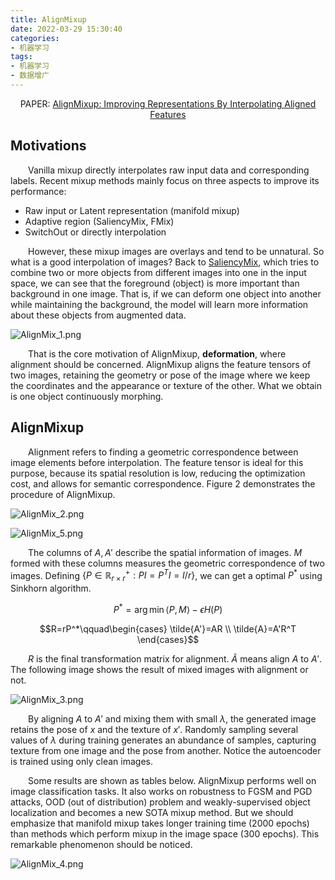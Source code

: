 ```yaml
---
title: AlignMixup
date: 2022-03-29 15:30:40
categories:
- 机器学习
tags:
- 机器学习
- 数据增广
---
```


<center>PAPER: <a href="https://arxiv.org/abs/2103.15375">AlignMixup: Improving Representations By Interpolating Aligned Features</a></center>

## Motivations
&emsp;&emsp;Vanilla mixup directly interpolates raw input data and corresponding labels. Recent mixup methods mainly focus on three aspects to improve its performance:
* Raw input or Latent representation (manifold mixup)
* Adaptive region (SaliencyMix, FMix)
* SwitchOut or directly interpolation

&emsp;&emsp;However, these mixup images are overlays and tend to be unnatural. So what is a good interpolation of images? Back to [SaliencyMix](https://arxiv.org/abs/2006.01791), which tries to combine two or more objects from different images into one in the input space, we can see that the foreground (object) is more important than background in one image. That is, if we can deform one object into another while maintaining the background, the model will learn more information about these objects from augmented data.

![AlignMix_1.png](https://s2.loli.net/2022/04/03/dqgGcvzuA4xDZkL.png)

&emsp;&emsp;That is the core motivation of AlignMixup, **deformation**, where alignment should be concerned. AlignMixup aligns the feature tensors of two images, retaining the geometry or pose of the image where we keep the coordinates and the appearance or texture of the other. What we obtain is one object continuously morphing.

## AlignMixup
&emsp;&emsp;Alignment refers to finding a geometric correspondence between image elements before interpolation. The feature tensor is ideal for this purpose, because its spatial resolution is low, reducing the optimization cost, and allows for semantic correspondence. Figure 2 demonstrates the procedure of AlignMixup.

![AlignMix_2.png](https://s2.loli.net/2022/04/03/Tsyg7CzecLqVGlQ.png)

![AlignMix_5.png](https://s2.loli.net/2022/04/03/qvLcJDOXKNCzYgU.png)

&emsp;&emsp;The columns of $A,A'$ describe the spatial information of images. $M$ formed with these columns measures the geometric correspondence of two images. Defining $\{P\in\mathbb{R}^+_{r\times r}:PI=P^TI=I/r\}$, we can get a optimal $P^*$ using Sinkhorn algorithm.

$$P^*=\arg\min\langle P,M\rangle-\epsilon H(P)$$

$$R=rP^*\qquad\begin{cases}
    \tilde{A'}=AR \\ \tilde{A}=A'R^T
\end{cases}$$

&emsp;&emsp;$R$ is the final transformation matrix for alignment. $\tilde{A}$ means align $A$ to $A'$. The following image shows the result of mixed images with alignment or not.

![AlignMix_3.png](https://s2.loli.net/2022/04/03/V45HOYeCE6v12iK.png)

&emsp;&emsp;By aligning $A$ to $A'$ and mixing them with small $\lambda$, the generated image retains the pose of $x$ and the texture of $x'$. Randomly sampling several values of $\lambda$ during training generates an abundance of samples, capturing texture from one image and the pose from another. Notice the autoencoder is trained using only clean images.

&emsp;&emsp;Some results are shown as tables below. AlignMixup performs well on image classification tasks. It also works on robustness to FGSM and PGD attacks, OOD (out of distribution) problem and weakly-supervised object localization and becomes a new SOTA mixup method. But we should emphasize that manifold mixup takes longer training time (2000 epochs) than methods which perform mixup in the image space (300 epochs). This remarkable phenomenon should be noticed.

![AlignMix_4.png](https://s2.loli.net/2022/04/03/wDuU5zsL8gmXOYd.png)
